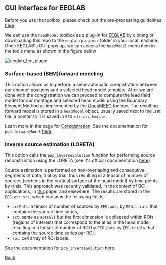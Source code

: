 ## GUI interface for EEGLAB
Before you use the toolbox, please check out the pre-processing guidelines [here](https://github.com/aojeda/headModel/blob/master/doc/pop_functions.md#pre-processing).

We can use the `headModel` toolbox as a plug-in for [EEGLAB](https://sccn.ucsd.edu/eeglab/) by cloning or downloading this repo to the `eeglab/plugins/` folder in your local machine. Once EEGLAB's GUI pops up, we can access the `headModel` menu item in the tools menu as shown in the figure below 

![eeglab_hm_plugin](https://github.com/aojeda/headModel/blob/master/doc/assets/eeglab_hm_plugin.png)

### Surface-based (BEM)forward modeling
This option allows us to perform a semi-automatic coregistration between our channel positions and a selected head model template. After we are done with the coregistration we can proceed to compute the lead field model for our montage and selected head model using the Boundary Element Method as implemented by the [OpenMEEG](https://openmeeg.github.io/) toolbox. The resulting forward model is stored in a `headModel` object, usually saved next to the *.set* file, a pointer to it is saved in `EEG.etc.src.hmfile`.

Learn more in the page for [Coregistration](https://github.com/aojeda/headModel/blob/master/doc/coregistration.md).
See the documentation for `pop_forwardModel` [here](https://github.com/aojeda/headModel/blob/master/doc/pop_functions.md#pop_forwardmodel).

### Inverse source estimation (LORETA)
This option calls the `pop_inverseSolution` function for performing source reconstruction using the LORETA (see it's official documentation [here](http://www.uzh.ch/keyinst/loreta.htm)).

Source estimation is performed on non-overlaping and consecutive segments of data, trial by trial, thus resulting in a tensor of number of sources (vertices in the cortical surface of the head model) by time points by trials. This approach was recently validated, in the context of BCI applications, in [this](https://www.ncbi.nlm.nih.gov/pubmed/26415149) paper and elsewhere. The results are stored in the `EEG.etc.src`, which contains the following fields:

* `actFull`: a tensor of number of sources by `EEG.pnts` by `EEG.trials` that contains the source time series,
* `act`: same as `actFull` but the first dimension is collapsed within ROIs (regions of interest) that correspond to the atlas in the head model, resulting in a tensor of number of ROI by `EEG.pnts` by `EEG.trials` that contains the source time series per ROI,
* `roi`: cell array of ROI labels. 

See the documentation for `pop_inverseSolution` [here](https://github.com/aojeda/headModel/blob/master/doc/pop_functions.md#pop_inversesolution).



[Back](https://github.com/aojeda/headModel/blob/master/doc/Documentation.md)